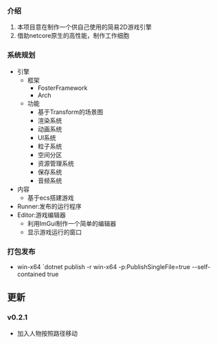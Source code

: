﻿### 介绍
1. 本项目意在制作一个供自己使用的简易2D游戏引擎
2. 借助netcore原生的高性能，制作工作细胞

### 系统规划

- 引擎
  - 框架
    - FosterFramework
    - Arch
  - 功能
    - 基于Transform的场景图
    - 渲染系统
    - 动画系统
    - UI系统
    - 粒子系统
    - 空间分区
    - 资源管理系统
    - 保存系统
    - 音频系统
- 内容
  - 基于ecs搭建游戏
- Runner:发布的运行程序
- Editor:游戏编辑器
  - 利用ImGui制作一个简单的编辑器
  - 显示游戏运行的窗口


### 打包发布
- win-x64 `dotnet publish -r win-x64 -p:PublishSingleFile=true --self-contained true

## 更新
### v0.2.1
- 加入人物按照路径移动